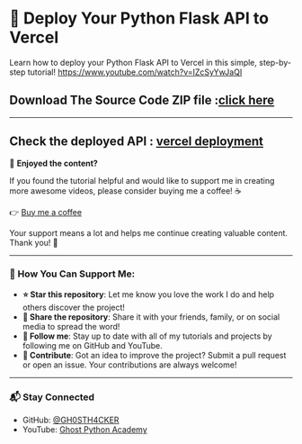 # 🚀 Deploy Your Python Flask API to Vercel

Learn how to deploy your Python Flask API to Vercel in this simple, step-by-step tutorial!
https://www.youtube.com/watch?v=IZcSyYwJaQI

## Download The Source Code ZIP file :[click here](https://github.com/GH0STH4CKER/greet_api/archive/refs/heads/main.zip)
---
## Check the deployed API : [vercel deployment](https://greetapi-dimuthdezoysagmailcoms-projects.vercel.app/)

💖 **Enjoyed the content?**

If you found the tutorial helpful and would like to support me in creating more awesome videos, please consider buying me a coffee! ☕

👉 [Buy me a coffee](https://buymeacoffee.com/dimuthdezoysa)  

Your support means a lot and helps me continue creating valuable content. Thank you! 🙏

---

### 🌟 How You Can Support Me:

- **⭐ Star this repository**: Let me know you love the work I do and help others discover the project!
- **🔗 Share the repository**: Share it with your friends, family, or on social media to spread the word!
- **👀 Follow me**: Stay up to date with all of my tutorials and projects by following me on GitHub and YouTube.
- **🤝 Contribute**: Got an idea to improve the project? Submit a pull request or open an issue. Your contributions are always welcome!

---

### 📬 Stay Connected

- GitHub: [@GH0STH4CKER](https://github.com/GH0STH4CKER)
- YouTube: [Ghost Python Academy](https://www.youtube.com/@ghostacademy)

